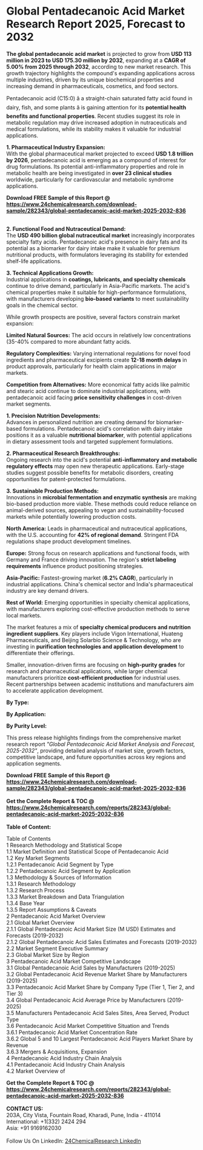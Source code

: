 <h1>Global Pentadecanoic Acid Market Research Report 2025, Forecast to 2032</h1><p><strong>The global pentadecanoic acid market</strong> is projected to grow from <strong>USD 113 million in 2023 to USD 175.30 million by 2032</strong>, expanding at a <strong>CAGR of 5.00% from 2025 through 2032</strong>, according to new market research. This growth trajectory highlights the compound's expanding applications across multiple industries, driven by its unique biochemical properties and increasing demand in pharmaceuticals, cosmetics, and food sectors.</p><p>Pentadecanoic acid (C15:0) â a straight-chain saturated fatty acid found in dairy, fish, and some plants â is gaining attention for its <strong>potential health benefits and functional properties</strong>. Recent studies suggest its role in metabolic regulation may drive increased adoption in nutraceuticals and medical formulations, while its stability makes it valuable for industrial applications.</p><p><strong>1. Pharmaceutical Industry Expansion:</strong><br>
With the global pharmaceutical market projected to exceed <strong>USD 1.8 trillion by 2026</strong>, pentadecanoic acid is emerging as a compound of interest for drug formulations. Its potential anti-inflammatory properties and role in metabolic health are being investigated in <strong>over 23 clinical studies</strong> worldwide, particularly for cardiovascular and metabolic syndrome applications.</p><div><b>Download FREE Sample of this Report @ 
            <a href="https://www.24chemicalresearch.com/download-sample/282343/global-pentadecanoic-acid-market-2025-2032-836">
            https://www.24chemicalresearch.com/download-sample/282343/global-pentadecanoic-acid-market-2025-2032-836</a></b></div><br><p><strong>2. Functional Food and Nutraceutical Demand:</strong><br>
The <strong>USD 490 billion global nutraceutical market</strong> increasingly incorporates specialty fatty acids. Pentadecanoic acid's presence in dairy fats and its potential as a biomarker for dairy intake make it valuable for premium nutritional products, with formulators leveraging its stability for extended shelf-life applications.</p><p><strong>3. Technical Applications Growth:</strong><br>
Industrial applications in <strong>coatings, lubricants, and specialty chemicals</strong> continue to drive demand, particularly in Asia-Pacific markets. The acid's chemical properties make it suitable for high-performance formulations, with manufacturers developing <strong>bio-based variants</strong> to meet sustainability goals in the chemical sector.</p><p>While growth prospects are positive, several factors constrain market expansion:</p><p><strong>Limited Natural Sources:</strong> The acid occurs in relatively low concentrations (35-40% compared to more abundant fatty acids.</p><p><strong>Regulatory Complexities:</strong> Varying international regulations for novel food ingredients and pharmaceutical excipients create <strong>12-18 month delays</strong> in product approvals, particularly for health claim applications in major markets.</p><p><strong>Competition from Alternatives:</strong> More economical fatty acids like palmitic and stearic acid continue to dominate industrial applications, with pentadecanoic acid facing <strong>price sensitivity challenges</strong> in cost-driven market segments.</p><p><strong>1. Precision Nutrition Developments:</strong><br>
Advances in personalized nutrition are creating demand for biomarker-based formulations. Pentadecanoic acid's correlation with dairy intake positions it as a valuable <strong>nutritional biomarker</strong>, with potential applications in dietary assessment tools and targeted supplement formulations.</p><p><strong>2. Pharmaceutical Research Breakthroughs:</strong><br>
Ongoing research into the acid's potential <strong>anti-inflammatory and metabolic regulatory effects</strong> may open new therapeutic applications. Early-stage studies suggest possible benefits for metabolic disorders, creating opportunities for patent-protected formulations.</p><p><strong>3. Sustainable Production Methods:</strong><br>
Innovations in <strong>microbial fermentation and enzymatic synthesis</strong> are making bio-based production more viable. These methods could reduce reliance on animal-derived sources, appealing to vegan and sustainability-focused markets while potentially lowering production costs.</p><p><strong>North America:</strong> Leads in pharmaceutical and nutraceutical applications, with the U.S. accounting for <strong>42% of regional demand</strong>. Stringent FDA regulations shape product development timelines.</p><p><strong>Europe:</strong> Strong focus on research applications and functional foods, with Germany and France driving innovation. The region's <strong>strict labeling requirements</strong> influence product positioning strategies.</p><p><strong>Asia-Pacific:</strong> Fastest-growing market (<strong>6.2% CAGR</strong>), particularly in industrial applications. China's chemical sector and India's pharmaceutical industry are key demand drivers.</p><p><strong>Rest of World:</strong> Emerging opportunities in specialty chemical applications, with manufacturers exploring cost-effective production methods to serve local markets.</p><p>The market features a mix of <strong>specialty chemical producers and nutrition ingredient suppliers</strong>. Key players include Vigon International, Huateng Pharmaceuticals, and Beijing Solarbio Science &amp; Technology, who are investing in <strong>purification technologies and application development</strong> to differentiate their offerings.</p><p>Smaller, innovation-driven firms are focusing on <strong>high-purity grades</strong> for research and pharmaceutical applications, while larger chemical manufacturers prioritize <strong>cost-efficient production</strong> for industrial uses. Recent partnerships between academic institutions and manufacturers aim to accelerate application development.</p><p><strong>By Type:</strong></p><p><strong>By Application:</strong></p><p><strong>By Purity Level:</strong></p><p>This press release highlights findings from the comprehensive market research report <em>"Global Pentadecanoic Acid Market Analysis and Forecast, 2025-2032"</em>, providing detailed analysis of market size, growth factors, competitive landscape, and future opportunities across key regions and application segments.</p><div><b>Download FREE Sample of this Report @ 
            <a href="https://www.24chemicalresearch.com/download-sample/282343/global-pentadecanoic-acid-market-2025-2032-836">
            https://www.24chemicalresearch.com/download-sample/282343/global-pentadecanoic-acid-market-2025-2032-836</a></b></div><br><div><b>Get the Complete Report & TOC @ 
            <a href="https://www.24chemicalresearch.com/reports/282343/global-pentadecanoic-acid-market-2025-2032-836">
            https://www.24chemicalresearch.com/reports/282343/global-pentadecanoic-acid-market-2025-2032-836</a></b></div><br>
            <b>Table of Content:</b><p>Table of Contents<br />
1 Research Methodology and Statistical Scope<br />
1.1 Market Definition and Statistical Scope of Pentadecanoic Acid<br />
1.2 Key Market Segments<br />
1.2.1 Pentadecanoic Acid Segment by Type<br />
1.2.2 Pentadecanoic Acid Segment by Application<br />
1.3 Methodology & Sources of Information<br />
1.3.1 Research Methodology<br />
1.3.2 Research Process<br />
1.3.3 Market Breakdown and Data Triangulation<br />
1.3.4 Base Year<br />
1.3.5 Report Assumptions & Caveats<br />
2 Pentadecanoic Acid Market Overview<br />
2.1 Global Market Overview<br />
2.1.1 Global Pentadecanoic Acid Market Size (M USD) Estimates and Forecasts (2019-2032)<br />
2.1.2 Global Pentadecanoic Acid Sales Estimates and Forecasts (2019-2032)<br />
2.2 Market Segment Executive Summary<br />
2.3 Global Market Size by Region<br />
3 Pentadecanoic Acid Market Competitive Landscape<br />
3.1 Global Pentadecanoic Acid Sales by Manufacturers (2019-2025)<br />
3.2 Global Pentadecanoic Acid Revenue Market Share by Manufacturers (2019-2025)<br />
3.3 Pentadecanoic Acid Market Share by Company Type (Tier 1, Tier 2, and Tier 3)<br />
3.4 Global Pentadecanoic Acid Average Price by Manufacturers (2019-2025)<br />
3.5 Manufacturers Pentadecanoic Acid Sales Sites, Area Served, Product Type<br />
3.6 Pentadecanoic Acid Market Competitive Situation and Trends<br />
3.6.1 Pentadecanoic Acid Market Concentration Rate<br />
3.6.2 Global 5 and 10 Largest Pentadecanoic Acid Players Market Share by Revenue<br />
3.6.3 Mergers & Acquisitions, Expansion<br />
4 Pentadecanoic Acid Industry Chain Analysis<br />
4.1 Pentadecanoic Acid Industry Chain Analysis<br />
4.2 Market Overview of</p><div><b>Get the Complete Report & TOC @ 
            <a href="https://www.24chemicalresearch.com/reports/282343/global-pentadecanoic-acid-market-2025-2032-836">
            https://www.24chemicalresearch.com/reports/282343/global-pentadecanoic-acid-market-2025-2032-836</a></b></div><br><b>CONTACT US:</b><br>
            203A, City Vista, Fountain Road, Kharadi, Pune, India - 411014<br>
            International: +1(332) 2424 294<br>
            Asia: +91 9169162030 <br><br>
            Follow Us On LinkedIn: <a href="https://www.linkedin.com/company/24chemicalresearch/">24ChemicalResearch LinkedIn</a>